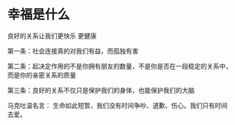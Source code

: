 # 幸福是什么

良好的关系让我们更快乐 更健康

第一条：社会连接真的对我们有益，而孤独有害

第二条：起决定作用的不是你拥有朋友的数量，不是你是否在一段稳定的关系中，而是你的亲密关系的质量

第三条：良好的关系不仅只是保护我们的身体，也能保护我们的大脑

马克吐温名言： 生命如此短暂，我们没有时间争吵、道歉、伤心。我们只有时间去爱。